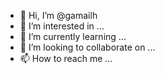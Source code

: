 - 👋 Hi, I’m @gamailh
- 👀 I’m interested in ...
- 🌱 I’m currently learning ...
- 💞️ I’m looking to collaborate on ...
- 📫 How to reach me ...

<!---
gamailh/gamailh is a ✨ special ✨ repository because its `README.md` (this file) appears on your GitHub profile.
You can click the Preview link to take a look at your changes.
--->
